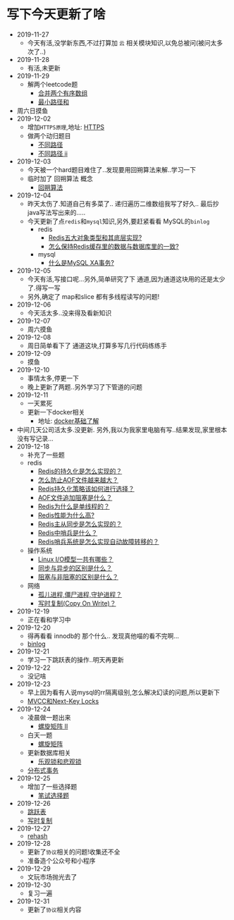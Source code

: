 # 写下今天更新了啥

- 2019-11-27
  - 今天有活,没学新东西,不过打算加 `云` 相关模块知识,以免总被问(被问太多次了..)
- 2019-11-28
  - 有活,未更新
- 2019-11-29
  - 解两个leetcode题
    - [合并两个有序数组](http://interview.wzcu.com/Leetcode/code/merge_sorted_array/)
    - [最小路径和](http://interview.wzcu.com/Leetcode/code/minimum_path_sum/)  
- 周六日摸鱼
- 2019-12-02
  - 增加`HTTPS原理`,地址: [HTTPS](http://interview.wzcu.com/%E7%BD%91%E7%BB%9C/HTTPS%E5%8E%9F%E7%90%86.html)
  - 做两个动归题目
     - [不同路径](http://interview.wzcu.com/Leetcode/code/unique_paths/)
     - [不同路径 ii](http://interview.wzcu.com/Leetcode/code/unique_paths_ii/)    
- 2019-12-03
  - 今天被一个hard题目难住了..发现要用回朔算法来解..学习一下
  - 临时加了 回朔算法 概念
    - [回朔算法](http://interview.wzcu.com/%E7%AE%97%E6%B3%95/%E5%9B%9E%E6%9C%94%E7%AE%97%E6%B3%95.html)
- 2019-12-04
  - 昨天太伤了.知道自己有多菜了.. 递归遍历二维数组我写了好久.. 最后抄java写法写出来的.....
  - 今天更新了点`redis`和`mysql`知识,另外,要赶紧看看 MySQL的`binlog`  
    - redis
      - [Redis五大对象类型和其底层实现?](http://interview.wzcu.com/Redis/Redis.html#redis%E4%BA%94%E5%A4%A7%E5%AF%B9%E8%B1%A1%E7%B1%BB%E5%9E%8B%E5%92%8C%E5%85%B6%E5%BA%95%E5%B1%82%E5%AE%9E%E7%8E%B0)
      - [怎么保持Redis缓存里的数据与数据库里的一致?](http://interview.wzcu.com/Redis/Redis.html#%E6%80%8E%E4%B9%88%E4%BF%9D%E6%8C%81redis%E7%BC%93%E5%AD%98%E9%87%8C%E7%9A%84%E6%95%B0%E6%8D%AE%E4%B8%8E%E6%95%B0%E6%8D%AE%E5%BA%93%E9%87%8C%E7%9A%84%E4%B8%80%E8%87%B4)
    - mysql
      - [什么是MySQL XA事务?](http://interview.wzcu.com/%E6%95%B0%E6%8D%AE%E5%BA%93/MySQL.html#%E4%BB%80%E4%B9%88%E6%98%AFmysql-xa%E4%BA%8B%E5%8A%A1)
- 2019-12-05
  - 今天有活,写接口呢...另外,简单研究了下 通道,因为通道这块用的还是太少了.得写一写
  - 另外,确定了 map和slice 都有多线程读写的问题!     
- 2019-12-06
  - 今天活太多..没来得及看新知识    
- 2019-12-07
  - 周六摸鱼
- 2019-12-08
  - 周日简单看下了 通道这块,打算多写几行代码练练手
- 2019-12-09
  - 摸鱼
- 2019-12-10
  - 事情太多,停更一下  
  - 晚上更新了两题..另外学习了下管道的问题
- 2019-12-11
  - 一天累死
  - 更新一下docker相关
     - 地址: [docker基础了解](http://interview.wzcu.com/云/docker基础了解.html)  
- 中间几天公司活太多.没更新. 另外,我以为我家里电脑有写..结果发现,家里根本没有写记录...     
- 2019-12-18 
  - 补充了一些题
  - redis
    - [Redis的持久化是怎么实现的？](http://interview.wzcu.com/Redis/Redis.html#redis%E7%9A%84%E6%8C%81%E4%B9%85%E5%8C%96%E6%98%AF%E6%80%8E%E4%B9%88%E5%AE%9E%E7%8E%B0%E7%9A%84%EF%BC%9F)
    - [怎么防止AOF文件越来越大？](http://interview.wzcu.com/Redis/Redis.html#%E6%80%8E%E4%B9%88%E9%98%B2%E6%AD%A2aof%E6%96%87%E4%BB%B6%E8%B6%8A%E6%9D%A5%E8%B6%8A%E5%A4%A7%EF%BC%9F)
    - [ Redis持久化策略该如何进行选择？](http://interview.wzcu.com/Redis/Redis.html#redis%E6%8C%81%E4%B9%85%E5%8C%96%E7%AD%96%E7%95%A5%E8%AF%A5%E5%A6%82%E4%BD%95%E8%BF%9B%E8%A1%8C%E9%80%89%E6%8B%A9%EF%BC%9F)
    - [AOF文件追加阻塞是什么？](http://interview.wzcu.com/Redis/Redis.html#aof%E6%96%87%E4%BB%B6%E8%BF%BD%E5%8A%A0%E9%98%BB%E5%A1%9E%E6%98%AF%E4%BB%80%E4%B9%88%EF%BC%9F)
    - [Redis为什么是单线程的？](http://interview.wzcu.com/Redis/Redis.html#redis%E4%B8%BA%E4%BB%80%E4%B9%88%E6%98%AF%E5%8D%95%E7%BA%BF%E7%A8%8B%E7%9A%84%EF%BC%9F)
    - [Redis性能为什么高?](http://interview.wzcu.com/Redis/Redis.html#redis%E6%80%A7%E8%83%BD%E4%B8%BA%E4%BB%80%E4%B9%88%E9%AB%98)
    - [Redis主从同步是怎么实现的？](http://interview.wzcu.com/Redis/Redis.html#redis%E4%B8%BB%E4%BB%8E%E5%90%8C%E6%AD%A5%E6%98%AF%E6%80%8E%E4%B9%88%E5%AE%9E%E7%8E%B0%E7%9A%84%EF%BC%9F)
    - [Redis中哨兵是什么？](http://interview.wzcu.com/Redis/Redis.html#redis%E4%B8%AD%E5%93%A8%E5%85%B5%E6%98%AF%E4%BB%80%E4%B9%88%EF%BC%9F)
    - [Redis哨兵系统是怎么实现自动故障转移的？](http://interview.wzcu.com/Redis/Redis.html#redis%E5%93%A8%E5%85%B5%E7%B3%BB%E7%BB%9F%E6%98%AF%E6%80%8E%E4%B9%88%E5%AE%9E%E7%8E%B0%E8%87%AA%E5%8A%A8%E6%95%85%E9%9A%9C%E8%BD%AC%E7%A7%BB%E7%9A%84%EF%BC%9F)
  - 操作系统
    - [Linux I/O模型一共有哪些？](http://interview.wzcu.com/Linux/linux.html#linux-io%E6%A8%A1%E5%9E%8B%E4%B8%80%E5%85%B1%E6%9C%89%E5%93%AA%E4%BA%9B%EF%BC%9F)
    - [同步与异步的区别是什么？](http://interview.wzcu.com/Linux/linux.html#%E5%90%8C%E6%AD%A5%E4%B8%8E%E5%BC%82%E6%AD%A5%E7%9A%84%E5%8C%BA%E5%88%AB%E6%98%AF%E4%BB%80%E4%B9%88%EF%BC%9F)
    - [阻塞与非阻塞的区别是什么？](http://interview.wzcu.com/Linux/linux.html#%E9%98%BB%E5%A1%9E%E4%B8%8E%E9%9D%9E%E9%98%BB%E5%A1%9E%E7%9A%84%E5%8C%BA%E5%88%AB%E6%98%AF%E4%BB%80%E4%B9%88%EF%BC%9F)
  - 网络
    - [孤儿进程,僵尸进程,守护进程？](http://interview.wzcu.com/%E7%BD%91%E7%BB%9C/%E7%BD%91%E7%BB%9C.html#%E5%AD%A4%E5%84%BF%E8%BF%9B%E7%A8%8B%E5%83%B5%E5%B0%B8%E8%BF%9B%E7%A8%8B%E5%AE%88%E6%8A%A4%E8%BF%9B%E7%A8%8B%EF%BC%9F)    
    - [写时复制(Copy On Write)？](http://interview.wzcu.com/%E7%BD%91%E7%BB%9C/%E7%BD%91%E7%BB%9C.html#%E5%86%99%E6%97%B6%E5%A4%8D%E5%88%B6copy-on-write%EF%BC%9F)    
- 2019-12-19
  - 正在看和学习中    
- 2019-12-20
  - 得再看看 innodb的 那个什么..  发现真他喵的看不完啊...
  - [binlog](http://interview.wzcu.com/%E6%95%B0%E6%8D%AE%E5%BA%93/binlog.html)
- 2019-12-21
  - 学习一下跳跃表的操作..明天再更新  
- 2019-12-22
  - 没记啥
- 2019-12-23
  - 早上因为看有人说mysql的rr隔离级别,怎么解决幻读的问题,所以更新下
  - [MVCC和Next-Key Locks](http://interview.wzcu.com/%E6%95%B0%E6%8D%AE%E5%BA%93/MVCC%E5%92%8CNext-Key%20Locks.html)  
- 2019-12-24
  - 凌晨做一题出来
     - [螺旋矩阵 II](http://interview.wzcu.com/Leetcode/code/spiral_matrix_ii/)
  - 白天一题
     - [螺旋矩阵](http://interview.wzcu.com/Leetcode/code/spiral_matrix/)      
  - 更新数据库相关
     - [乐观锁和悲观锁](http://interview.wzcu.com/%E6%95%B0%E6%8D%AE%E5%BA%93/%E4%B9%90%E8%A7%82%E9%94%81%E5%92%8C%E6%82%B2%E8%A7%82%E9%94%81.html)
  - [分布式事务](http://interview.wzcu.com/%E8%AE%BE%E8%AE%A1%E9%A2%98/%E5%88%86%E5%B8%83%E5%BC%8F%E4%BA%8B%E5%8A%A1.html)
- 2019-12-25
  - 增加了一些选择题 
      - [笔试选择题](http://interview.wzcu.com/Golang/%E7%AC%94%E8%AF%95%E9%80%89%E6%8B%A9%E9%A2%98.html)
- 2019-12-26
  - [跳跃表](http://interview.wzcu.com/Redis/%E8%B7%B3%E8%B7%83%E8%A1%A8.html)
  - [写时复制](http://interview.wzcu.com/Linux/%E5%86%99%E6%97%B6%E5%A4%8D%E5%88%B6.html)
- 2019-12-27
  - [rehash](http://interview.wzcu.com/Redis/rehash.html)
- 2019-12-28
  - 更新了`协议`相关的问题!收集还不全
  - 准备造个公众号和小程序
- 2019-12-29
  - 文玩市场抛光去了    
- 2019-12-30
  - 复习一遍
- 2019-12-31
  - 更新了`协议`相关内容  




